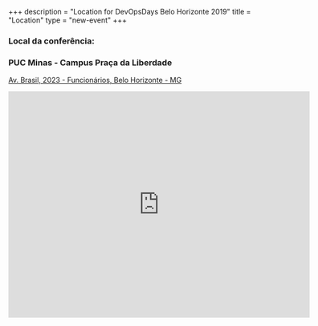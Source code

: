 +++
description = "Location for DevOpsDays Belo Horizonte 2019"
title = "Location"
type = "new-event"
+++
### <b>Local da conferência:</b> 
### PUC Minas - Campus Praça da Liberdade<br>
[Av. Brasil, 2023 - Funcionários, Belo Horizonte - MG](https://goo.gl/maps/e9xwjf4ApNeYNuC69)

<iframe src="https://www.google.com/maps/embed?pb=!1m18!1m12!1m3!1d3750.78937746643!2d-43.93933708508533!3d-19.933278586601894!2m3!1f0!2f0!3f0!3m2!1i1024!2i768!4f13.1!3m3!1m2!1s0xa699dc4162cc51%3A0x8328d532880cda70!2sAv.+Brasil%2C+2023+-+Savassi%2C+Belo+Horizonte+-+MG%2C+30140-002%2C+Brazil!5e0!3m2!1sen!2sus!4v1560528834632!5m2!1sen!2sus" width="600" height="450" frameborder="0" style="border:0" allowfullscreen></iframe>

<!-- Uncomment this only if you have set the coordinates for your location in the config yaml. Get Latitude and Longitude of a Point: http://itouchmap.com/latlong.html -->
<!-- {{< event_map >}} -->